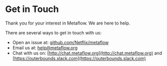# Get in Touch

Thank you for your interest in Metaflow. We are here to help.

There are several ways to get in touch with us:

* Open an issue at: [github.com/Netflix/metaflow](http://github.com/Netflix/metaflow)&#x20;
* Email us at: [help@metaflow.org](mailto:help@metaflow.org)
* Chat with us on: [http://chat.metaflow.org](http://chat.metaflow.org) and [https://outerbounds.slack.com](https://outerbounds.slack.com)
